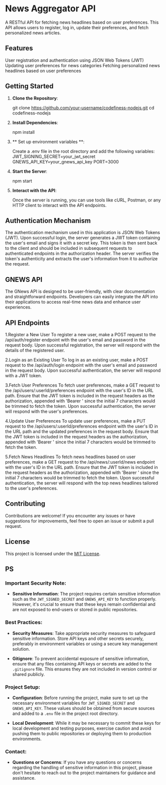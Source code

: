 # News Aggregator API

A RESTful API for fetching news headlines based on user preferences. This API allows users to register, log in, update their preferences, and fetch personalized news articles.

## Features

User registration and authentication using JSON Web Tokens (JWT)
Updating user preferences for news categories
Fetching personalized news headlines based on user preferences

## Getting Started

1. **Clone the Repository**:

   git clone https://github.com/your-username/codefiness-nodejs.git
   cd codefiness-nodejs

2. **Install Dependencies**:

   npm install

3. ** Set up environment variables **:

   Create a .env file in the root directory and add the following variables:
   JWT_SIGNING_SECRET=your_jwt_secret
   GNEWS_API_KEY=your_gnews_api_key
   PORT=3000

4. **Start the Server**:

   npm start

5. **Interact with the API**:

   Once the server is running, you can use tools like cURL, Postman, or any HTTP client to interact with the API endpoints.

## Authentication Mechanism

The authentication mechanism used in this application is JSON Web Tokens (JWT). Upon successful login, the server generates a JWT token containing the user's email and signs it with a secret key.
This token is then sent back to the client and should be included in subsequent requests to authenticated endpoints in the authorization header. The server verifies the token's authenticity and extracts the user's information from it to authorize the request.

## GNEWS API

The GNews API is designed to be user-friendly, with clear documentation and straightforward endpoints.
Developers can easily integrate the API into their applications to access real-time news data and enhance user experiences.

## API Endpoints

1.Register a New User
To register a new user, make a POST request to the /api/auth/register endpoint with the user's email and password in the request body.
Upon successful registration, the server will respond with the details of the registered user.

2.Login as an Existing User
To log in as an existing user, make a POST request to the /api/auth/login endpoint with the user's email and password in the request body.
Upon successful authentication, the server will respond with a JWT token.

3.Fetch User Preferences
To fetch user preferences, make a GET request to the /api/users/:userId/preferences endpoint with the user's ID in the URL path.
Ensure that the JWT token is included in the request headers as the authorization, appended with 'Bearer ' since the initial 7 characters would be trimmed to fetch the token. Upon successful authentication, the server will respond with the user's preferences.

4.Update User Preferences
To update user preferences, make a PUT request to the /api/users/:userId/preferences endpoint with the user's ID in the URL path and the updated preferences in the request body.
Ensure that the JWT token is included in the request headers as the authorization, appended with 'Bearer ' since the initial 7 characters would be trimmed to fetch the token.

5.Fetch News Headlines
To fetch news headlines based on user preferences, make a GET request to the /api/news/:userId/news endpoint with the user's ID in the URL path.
Ensure that the JWT token is included in the request headers as the authorization, appended with 'Bearer ' since the initial 7 characters would be trimmed to fetch the token. Upon successful authentication, the server will respond with the top news headlines tailored to the user's preferences.

## Contributing

Contributions are welcome! If you encounter any issues or have suggestions for improvements, feel free to open an issue or submit a pull request.

## License

This project is licensed under the [MIT License](LICENSE).

## PS

### Important Security Note:

- **Sensitive Information**: The project requires certain sensitive information such as the `JWT_SIGNED_SECRET` and `GNEWS_API_KEY` to function properly. However, it's crucial to ensure that these keys remain confidential and are not exposed to end-users or stored in public repositories.

### Best Practices:

- **Security Measures**: Take appropriate security measures to safeguard sensitive information. Store API keys and other secrets securely, preferably in environment variables or using a secure key management solution.

- **Gitignore**: To prevent accidental exposure of sensitive information, ensure that any files containing API keys or secrets are added to the `.gitignore` file. This ensures they are not included in version control or shared publicly.

### Project Setup:

- **Configuration**: Before running the project, make sure to set up the necessary environment variables for `JWT_SIGNED_SECRET` and `GNEWS_API_KEY`. These values should be obtained from secure sources and added to a `.env` file in the project root directory.

- **Local Development**: While it may be necessary to commit these keys for local development and testing purposes, exercise caution and avoid pushing them to public repositories or deploying them to production environments.

### Contact:

- **Questions or Concerns**: If you have any questions or concerns regarding the handling of sensitive information in this project, please don't hesitate to reach out to the project maintainers for guidance and assistance.
